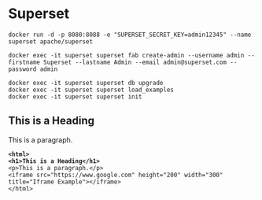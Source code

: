 # Superset



```
docker run -d -p 8080:8088 -e "SUPERSET_SECRET_KEY=admin12345" --name superset apache/superset
```



```
docker exec -it superset superset fab create-admin --username admin --firstname Superset --lastname Admin --email admin@superset.com --password admin
```

```shell
docker exec -it superset superset db upgrade
docker exec -it superset superset load_examples
docker exec -it superset superset init
```



## This is a Heading

This is a paragraph.

<pre class="language-html"><code class="lang-html"><strong>&#x3C;html>
</strong><strong>&#x3C;h1>This is a Heading&#x3C;/h1>
</strong>&#x3C;p>This is a paragraph.&#x3C;/p>
&#x3C;iframe src="https://www.google.com" height="200" width="300" title="Iframe Example">&#x3C;/iframe>
&#x3C;/html>
</code></pre>

